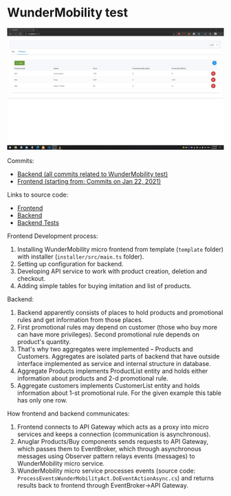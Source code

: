 # WunderMobility test

<img src="https://github.com/alcoras/microFrontends/blob/master/WunderMobility/frontend.gif">

Commits:
- <a href="https://github.com/alcoras/WunderMobility/commits/master">Backend (all commits related to WunderMobility test)</a>
- <a href="https://github.com/alcoras/microFrontends/commits/master">Frontend (starting from: Commits on Jan 22, 2021)</a>

Links to source code:
- <a href="https://github.com/alcoras/microFrontends/tree/master/WunderMobility">Frontend</a>
- <a href="https://github.com/alcoras/WunderMobility/tree/master/TestWunderMobilityCheckout">Backend</a>
- <a href="https://github.com/alcoras/WunderMobility/tree/master/TestWunderMobilityCheckout.Tests">Backend Tests</a>

Frontend Development process:
1. Installing WunderMobility micro frontend from template (`template` folder) with installer (`installer/src/main.ts` folder).
2. Setting up configuration for backend.
3. Developing API service to work with product creation, deletion and checkout.
4. Adding simple tables for buying imitation and list of products.

Backend:
1. Backend apparently consists of places to hold products and promotional rules and get information from those places.
2. First promotional rules may depend on customer (those who buy more can have more privileges). Second promotional rule depends on product's quantity.
3. That's why two aggregates were implemented – Products and Customers. Aggregates are isolated parts of backend that have outside interface implemented as service and internal structure in database.
5. Aggregate Products implements ProductList entity and holds either information about products and 2-d promotional rule.
6. Aggregate customers implements CustomerList entity and holds information about 1-st promotional rule. For the given example this table has only one row.

How frontend and backend communicates:
1. Frontend connects to API Gateway which acts as a proxy into micro services and keeps a connection (communication is asynchronous).
2. Anuglar Products/Buy components sends requests to API Gateway, which passes them to EventBroker, which through asynchronous messages using Observer pattern relays events (messages) to WunderMobility micro service.
3. WunderMobility micro service processes events (source code: `ProcessEventsWunderMobilityAct.DoEventActionAsync.cs`) and returns results back to frontend through EventBroker->API Gateway.


